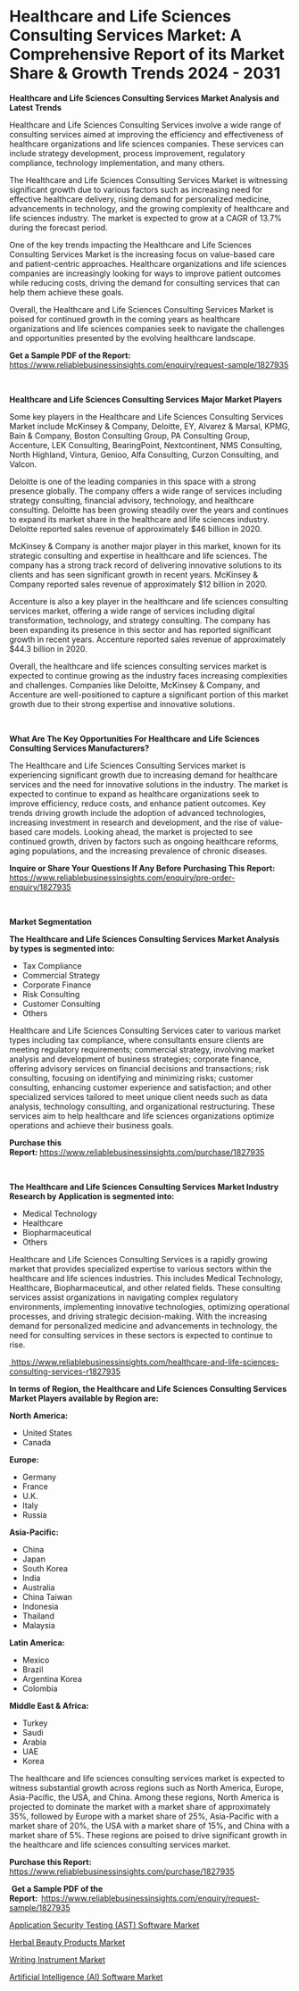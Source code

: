 <p><h1>Healthcare and Life Sciences Consulting Services Market: A Comprehensive Report of its Market Share & Growth Trends 2024 - 2031</h1></p><p><strong>Healthcare and Life Sciences Consulting Services Market Analysis and Latest Trends</strong></p>
<p><p>Healthcare and Life Sciences Consulting Services involve a wide range of consulting services aimed at improving the efficiency and effectiveness of healthcare organizations and life sciences companies. These services can include strategy development, process improvement, regulatory compliance, technology implementation, and many others.</p><p>The Healthcare and Life Sciences Consulting Services Market is witnessing significant growth due to various factors such as increasing need for effective healthcare delivery, rising demand for personalized medicine, advancements in technology, and the growing complexity of healthcare and life sciences industry. The market is expected to grow at a CAGR of 13.7% during the forecast period.</p><p>One of the key trends impacting the Healthcare and Life Sciences Consulting Services Market is the increasing focus on value-based care and patient-centric approaches. Healthcare organizations and life sciences companies are increasingly looking for ways to improve patient outcomes while reducing costs, driving the demand for consulting services that can help them achieve these goals.</p><p>Overall, the Healthcare and Life Sciences Consulting Services Market is poised for continued growth in the coming years as healthcare organizations and life sciences companies seek to navigate the challenges and opportunities presented by the evolving healthcare landscape.</p></p>
<p><strong>Get a Sample PDF of the Report:&nbsp;</strong> <a href="https://www.reliablebusinessinsights.com/enquiry/request-sample/1827935">https://www.reliablebusinessinsights.com/enquiry/request-sample/1827935</a></p>
<p>&nbsp;</p>
<p><strong>Healthcare and Life Sciences Consulting Services Major Market Players</strong></p>
<p><p>Some key players in the Healthcare and Life Sciences Consulting Services Market include McKinsey & Company, Deloitte, EY, Alvarez & Marsal, KPMG, Bain & Company, Boston Consulting Group, PA Consulting Group, Accenture, LEK Consulting, BearingPoint, Nextcontinent, NMS Consulting, North Highland, Vintura, Genioo, Alfa Consulting, Curzon Consulting, and Valcon.</p><p>Deloitte is one of the leading companies in this space with a strong presence globally. The company offers a wide range of services including strategy consulting, financial advisory, technology, and healthcare consulting. Deloitte has been growing steadily over the years and continues to expand its market share in the healthcare and life sciences industry. Deloitte reported sales revenue of approximately $46 billion in 2020.</p><p>McKinsey & Company is another major player in this market, known for its strategic consulting and expertise in healthcare and life sciences. The company has a strong track record of delivering innovative solutions to its clients and has seen significant growth in recent years. McKinsey & Company reported sales revenue of approximately $12 billion in 2020.</p><p>Accenture is also a key player in the healthcare and life sciences consulting services market, offering a wide range of services including digital transformation, technology, and strategy consulting. The company has been expanding its presence in this sector and has reported significant growth in recent years. Accenture reported sales revenue of approximately $44.3 billion in 2020.</p><p>Overall, the healthcare and life sciences consulting services market is expected to continue growing as the industry faces increasing complexities and challenges. Companies like Deloitte, McKinsey & Company, and Accenture are well-positioned to capture a significant portion of this market growth due to their strong expertise and innovative solutions.</p></p>
<p>&nbsp;</p>
<p><strong>What Are The Key Opportunities For Healthcare and Life Sciences Consulting Services Manufacturers?</strong></p>
<p><p>The Healthcare and Life Sciences Consulting Services market is experiencing significant growth due to increasing demand for healthcare services and the need for innovative solutions in the industry. The market is expected to continue to expand as healthcare organizations seek to improve efficiency, reduce costs, and enhance patient outcomes. Key trends driving growth include the adoption of advanced technologies, increasing investment in research and development, and the rise of value-based care models. Looking ahead, the market is projected to see continued growth, driven by factors such as ongoing healthcare reforms, aging populations, and the increasing prevalence of chronic diseases.</p></p>
<p><strong>Inquire or Share Your Questions If Any Before Purchasing This Report:</strong> <a href="https://www.reliablebusinessinsights.com/enquiry/pre-order-enquiry/1827935">https://www.reliablebusinessinsights.com/enquiry/pre-order-enquiry/1827935</a></p>
<p>&nbsp;</p>
<p><strong>Market Segmentation</strong></p>
<p><strong>The Healthcare and Life Sciences Consulting Services Market Analysis by types is segmented into:</strong></p>
<p><ul><li>Tax Compliance</li><li>Commercial Strategy</li><li>Corporate Finance</li><li>Risk Consulting</li><li>Customer Consulting</li><li>Others</li></ul></p>
<p><p>Healthcare and Life Sciences Consulting Services cater to various market types including tax compliance, where consultants ensure clients are meeting regulatory requirements; commercial strategy, involving market analysis and development of business strategies; corporate finance, offering advisory services on financial decisions and transactions; risk consulting, focusing on identifying and minimizing risks; customer consulting, enhancing customer experience and satisfaction; and other specialized services tailored to meet unique client needs such as data analysis, technology consulting, and organizational restructuring. These services aim to help healthcare and life sciences organizations optimize operations and achieve their business goals.</p></p>
<p><strong>Purchase this Report:&nbsp;</strong><a href="https://www.reliablebusinessinsights.com/purchase/1827935">https://www.reliablebusinessinsights.com/purchase/1827935</a></p>
<p>&nbsp;</p>
<p><strong>The Healthcare and Life Sciences Consulting Services Market Industry Research by Application is segmented into:</strong></p>
<p><ul><li>Medical Technology</li><li>Healthcare</li><li>Biopharmaceutical</li><li>Others</li></ul></p>
<p><p>Healthcare and Life Sciences Consulting Services is a rapidly growing market that provides specialized expertise to various sectors within the healthcare and life sciences industries. This includes Medical Technology, Healthcare, Biopharmaceutical, and other related fields. These consulting services assist organizations in navigating complex regulatory environments, implementing innovative technologies, optimizing operational processes, and driving strategic decision-making. With the increasing demand for personalized medicine and advancements in technology, the need for consulting services in these sectors is expected to continue to rise.</p></p>
<p><a href="https://www.reliablebusinessinsights.com/healthcare-and-life-sciences-consulting-services-r1827935">&nbsp;https://www.reliablebusinessinsights.com/healthcare-and-life-sciences-consulting-services-r1827935</a></p>
<p><strong>In terms of Region, the Healthcare and Life Sciences Consulting Services Market Players available by Region are:</strong></p>
<p>
    <p> <strong> North America: </strong>
        <ul>
            <li>United States</li>
            <li>Canada</li>
        </ul>
        </p> 
    <p> <strong> Europe: </strong>
        <ul>
            <li>Germany</li>
            <li>France</li>
            <li>U.K.</li>
            <li>Italy</li>
            <li>Russia</li>
        </ul>
        </p> 
    <p> <strong> Asia-Pacific: </strong>
        <ul>
            <li>China</li>
            <li>Japan</li>
            <li>South Korea</li>
            <li>India</li>
            <li>Australia</li>
            <li>China Taiwan</li>
            <li>Indonesia</li>
            <li>Thailand</li>
            <li>Malaysia</li>
        </ul>
        </p> 
    <p> <strong> Latin America: </strong>
        <ul>
            <li>Mexico</li>
            <li>Brazil</li>
            <li>Argentina Korea</li>
            <li>Colombia</li>
        </ul>
        </p> 
    <p> <strong> Middle East & Africa: </strong>
        <ul>
            <li>Turkey</li>
            <li>Saudi</li>
            <li>Arabia</li>
            <li>UAE</li>
            <li>Korea</li>
        </ul>
    </p>
    </p>
<p><p>The healthcare and life sciences consulting services market is expected to witness substantial growth across regions such as North America, Europe, Asia-Pacific, the USA, and China. Among these regions, North America is projected to dominate the market with a market share of approximately 35%, followed by Europe with a market share of 25%, Asia-Pacific with a market share of 20%, the USA with a market share of 15%, and China with a market share of 5%. These regions are poised to drive significant growth in the healthcare and life sciences consulting services market.</p></p>
<p><strong>Purchase this Report: </strong><a href="https://www.reliablebusinessinsights.com/purchase/1827935">https://www.reliablebusinessinsights.com/purchase/1827935</a></p>
<p>&nbsp;<strong>Get a Sample PDF of the Report:&nbsp;&nbsp;</strong><a href="https://www.reliablebusinessinsights.com/enquiry/request-sample/1827935">https://www.reliablebusinessinsights.com/enquiry/request-sample/1827935</a></p>
<p><strong></strong></p>
<p><p><a href="https://github.com/baileope6754/Market-Research-Report-List-1/blob/main/application-security-testing-ast-software-market.md">Application Security Testing (AST) Software Market</a></p><p><a href="https://medium.com/@sartikariska52/comprehensive-analysis-of-the-global-herbal-beauty-products-market-growth-trends-market-8ddec6c180df">Herbal Beauty Products Market</a></p><p><a href="https://medium.com/@marthawweekley82024/writing-instrument-market-report-by-product-type-pencil-pen-coloring-7123399d6c99">Writing Instrument Market</a></p><p><a href="https://github.com/josephpullman6599/Market-Research-Report-List-1/blob/main/artificial-intelligence-ai-software-market.md">Artificial Intelligence (AI) Software Market</a></p></p>